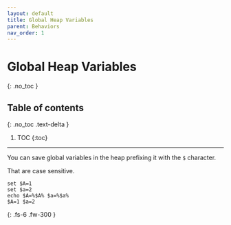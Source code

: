 ```yaml
---
layout: default
title: Global Heap Variables
parent: Behaviors
nav_order: 1
---
```


# Global Heap Variables
{: .no_toc }

## Table of contents
{: .no_toc .text-delta }

1. TOC
{:toc}

---

You can save global variables in the heap prefixing it with the `$` character.

That are case sensitive.

```batch
set $A=1
set $a=2
echo $A=%$A% $a=%$a%
$A=1 $a=2
```

{: .fs-6 .fw-300 }
